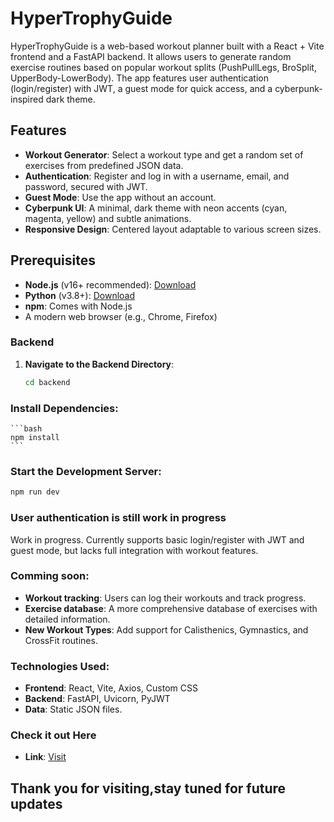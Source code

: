 # HyperTrophyGuide    

HyperTrophyGuide is a web-based workout planner built with a React + Vite frontend and a FastAPI backend. It allows users to generate random exercise routines based on popular workout splits (PushPullLegs, BroSplit, UpperBody-LowerBody). The app features user authentication (login/register) with JWT, a guest mode for quick access, and a cyberpunk-inspired dark theme.

## Features

- **Workout Generator**: Select a workout type and get a random set of exercises from predefined JSON data.
- **Authentication**: Register and log in with a username, email, and password, secured with JWT.
- **Guest Mode**: Use the app without an account.
- **Cyberpunk UI**: A minimal, dark theme with neon accents (cyan, magenta, yellow) and subtle animations.
- **Responsive Design**: Centered layout adaptable to various screen sizes.

## Prerequisites

- **Node.js** (v16+ recommended): [Download](https://nodejs.org/)
- **Python** (v3.8+): [Download](https://www.python.org/)
- **npm**: Comes with Node.js
- A modern web browser (e.g., Chrome, Firefox)

### Backend

1. **Navigate to the Backend Directory**:
   ```bash
   cd backend
   ```

### Install Dependencies:
    ```bash
    npm install
    ```

### Start the Development Server:
   ```bash
   npm run dev
   
   ```

### User authentication is still work in progress
Work in progress. Currently supports basic login/register with JWT and guest mode, but lacks full integration with workout features.

### Comming soon:
- **Workout tracking**: Users can log their workouts and track progress.
- **Exercise database**: A more comprehensive database of exercises with detailed information.
- **New Workout Types**: Add support for Calisthenics, Gymnastics, and CrossFit routines.

### Technologies Used:
- **Frontend**: React, Vite, Axios, Custom CSS
- **Backend**: FastAPI, Uvicorn, PyJWT
- **Data**: Static JSON files.

### Check it out Here
- **Link**: [Visit](https://hyper-trophy-guide.vercel.app/)

## Thank you for visiting,stay tuned for future updates



